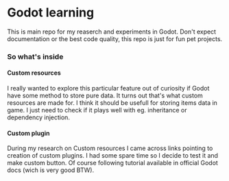 # Godot learning
This is main repo for my reaserch and experiments in Godot. Don't expect documentation or the best code quality, this repo is just for fun pet projects.

### So what's inside

#### Custom resources
I really wanted to explore this particular feature out of curiosity if Godot have some method to store pure data. It turns out that's what custom resources are made for. I think it should be usefull for storing items data in game. I just need to check if it plays well with eg. inheritance or dependency injection.

#### Custom plugin
During my research on Custom resources I came across links pointing to creation of custom plugins. I had some spare time so I decide to test it and make custom button. Of course following tutorial available in official Godot docs (wich is very good BTW).
